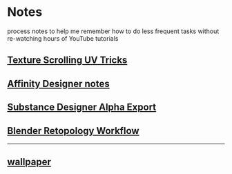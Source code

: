 # Notes
process notes to help me remember how to do less frequent tasks without re-watching hours of YouTube tutorials

## [Texture Scrolling UV Tricks](/TextureScrolling_UVTricks.md)
## [Affinity Designer notes](/AffinityDesigner.md)
## [Substance Designer Alpha Export](/SubstanceDesigner_exportAlphaChannel.md)
## [Blender Retopology Workflow](/Blender_Retopology_workflow.md)

--- 
## [wallpaper](/Wallpaper.md)
